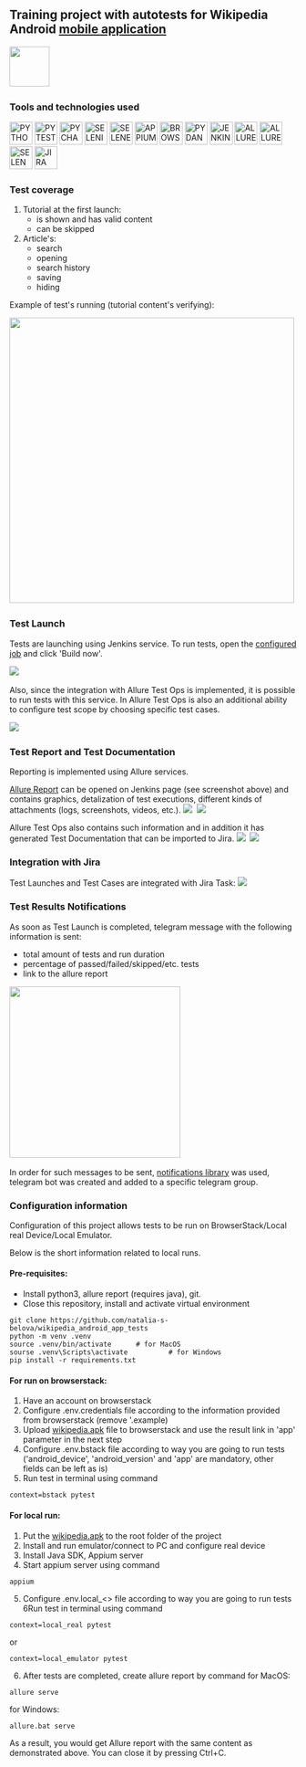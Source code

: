 ## Training project with autotests for Wikipedia Android [mobile application](https://github.com/wikimedia/apps-android-wikipedia/releases/download/latest/app-alpha-universal-release.apk)
<img src="readme_images/logo.png" height="70"/>&nbsp;

### Tools and technologies used
<p>
<a href="https://www.python.org/"><img src="readme_images/technologies/python.png" width="40" height="40"  alt="PYTHON"/></a>
<a href="https://docs.pytest.org/en/"><img src="readme_images/technologies/pytest.png" width="40" height="40"  alt="PYTEST"/></a>
<a href="https://www.jetbrains.com/pycharm/"><img src="readme_images/technologies/pycharm.png" width="40" height="40"  alt="PYCHARM"/></a>
<a href="https://www.selenium.dev/"><img src="readme_images/technologies/selenium.png" width="40" height="40"  alt="SELENIUM"/></a>
<a href="https://github.com/yashaka/selene/"><img src="readme_images/technologies/selene.png" width="40" height="40"  alt="SELENE"/></a>
<a href="https://appium.io/"><img src="readme_images/technologies/appium.png" width="40" height="40"  alt="APPIUM"/></a>
<a href="https://www.browserstack.com/"><img src="readme_images/technologies/browserstack.png" width="40" height="40"  alt="BROWSERSTACK"/></a>
<a href="https://docs.pydantic.dev/latest/"><img src="readme_images/technologies/pydantic.png" width="40" height="40"  alt="PYDANTIC"/></a>
<a href="https://www.jenkins.io/"><img src="readme_images/technologies/jenkins.png" width="40" height="40"  alt="JENKINS"/></a>
<a href="https://allurereport.org/"><img src="readme_images/technologies/allure_report.png" width="40" height="40"  alt="ALLUREREPORT"/></a>
<a href="https://qameta.io/"><img src="readme_images/technologies/allure_testops.png" width="40" height="40"  alt="ALLURETESTOPS"/></a>
<a href="https://aerokube.com/selenoid/"><img src="readme_images/technologies/selenoid.png" width="40" height="40"  alt="SELENOID"/></a>
<a href="https://www.atlassian.com/software/jira"><img src="readme_images/technologies/jira.png" width="40" height="40"  alt="JIRA"/></a>
</p>

### Test coverage
1. Tutorial at the first launch:
   * is shown and has valid content
   * can be skipped
2. Article's:
   * search
   * opening 
   * search history
   * saving
   * hiding

Example of test's running (tutorial content's verifying):

<img src="readme_images/wikipedia_test.gif" height="500"/>&nbsp;

### Test Launch
Tests are launching using Jenkins service.
To run tests, open the [configured job](https://jenkins.autotests.cloud/job/C06-natalya_s_belova_wikipedia_android_main/) and click 'Build now'.

<img src="readme_images/wiki_jenkins_job.png"/>&nbsp;

Also, since the integration with Allure Test Ops is implemented, it is possible to run tests with this service. 
In Allure Test Ops is also an additional ability to configure test scope by choosing specific test cases.

<img src="readme_images/wiki_testops_jobs.png"/>&nbsp;

### Test Report and Test Documentation

Reporting is implemented using Allure services.

[Allure Report](https://jenkins.autotests.cloud/job/C06-natalya_s_belova_wikipedia_android_main/allure/) can be opened on Jenkins page (see screenshot above) and contains graphics, detalization of test executions, different kinds of attachments (logs, screenshots, videos, etc.).
<img src="readme_images/wiki_allure_1.png"/>&nbsp;
<img src="readme_images/wiki_allure_2.png"/>&nbsp;

Allure Test Ops also contains such information and in addition it has generated Test Documentation that can be imported to Jira.
<img src="readme_images/wiki_testops_dashboard.png"/>&nbsp;
<img src="readme_images/wiki_testops_tc.png"/>&nbsp;

### Integration with Jira

Test Launches and Test Cases are integrated with Jira Task:
<img src="readme_images/wiki_jira.png"/>&nbsp;

### Test Results Notifications
As soon as Test Launch is completed, telegram message with the following information is sent:
* total amount of tests and run duration
* percentage of passed/failed/skipped/etc. tests
* link to the allure report

<img src="readme_images/wiki_telegram.png" height="300"/>&nbsp;

In order for such messages to be sent, [notifications library](https://github.com/qa-guru/allure-notifications) was used, telegram bot was created and added to a specific telegram group.

### Configuration information

Configuration of this project allows tests to be run on BrowserStack/Local real Device/Local Emulator.

Below is the short information related to local runs.

#### Pre-requisites:
* Install python3, allure report (requires java), git.
* Close this repository, install and activate virtual environment
~~~
git clone https://github.com/natalia-s-belova/wikipedia_android_app_tests
python -m venv .venv
source .venv/bin/activate      # for MacOS
sourse .venv\Scripts\activate          # for Windows
pip install -r requirements.txt
~~~

#### For run on browserstack:
1. Have an account on browserstack 
2. Configure .env.credentials file according to the information provided from browserstack (remove '.example)
3. Upload [wikipedia.apk](https://github.com/wikimedia/apps-android-wikipedia/releases/download/latest/app-alpha-universal-release.apk) file to browserstack and use the result link in 'app' parameter in the next step
4. Configure .env.bstack file according to way you are going to run tests ('android_device', 'android_version' and 'app' are mandatory, other fields can be left as is)
5. Run test in terminal using command 
~~~
context=bstack pytest
~~~

#### For local run:
1. Put the [wikipedia.apk](https://github.com/wikimedia/apps-android-wikipedia/releases/download/latest/app-alpha-universal-release.apk) to the root folder of the project 
2. Install and run emulator/connect to PC and configure real device
3. Install Java SDK, Appium server
4. Start appium server using command 
~~~
appium
~~~ 
5. Configure .env.local_<> file according to way you are going to run tests
6Run test in terminal using command 
~~~
context=local_real pytest
~~~
or
~~~
context=local_emulator pytest
~~~
6. After tests are completed, create allure report by command for MacOS:
~~~
allure serve
~~~

for Windows:
~~~
allure.bat serve
~~~
As a result, you would get Allure report with the same content as demonstrated above.
You can close it by pressing Ctrl+C.
